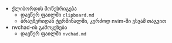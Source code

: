 - ქლიბორდის მოწესრიგება
    - დავწერ ფაილში `clipboard.md`
    - ბრაუზერიდან ტერმინალში, კერძოდ nvim-ში ვსვამ თაგვით
- nvchad-ის გამოყენება
    - დავწერ ფაილში `nvchad.md`
